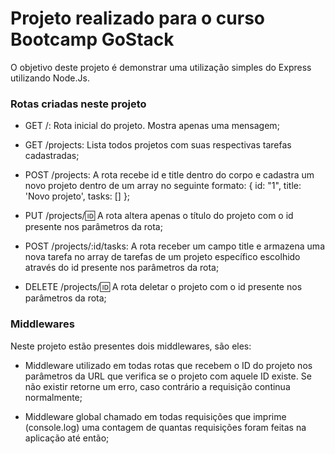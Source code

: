 # Projeto realizado para o curso Bootcamp GoStack

O objetivo deste projeto é demonstrar uma utilização simples do Express utilizando Node.Js.

### Rotas criadas neste projeto

* GET /: Rota inicial do projeto. Mostra apenas uma mensagem;

* GET /projects: Lista todos projetos com suas respectivas tarefas cadastradas;

* POST /projects: A rota recebe id e title dentro do corpo e cadastra um novo projeto dentro de um array no seguinte formato: { id: "1", title: 'Novo projeto', tasks: [] };

* PUT /projects/:id: A rota altera apenas o título do projeto com o id presente nos parâmetros da rota;

* POST /projects/:id/tasks: A rota receber um campo title e armazena uma nova tarefa no array de tarefas de um projeto específico escolhido através do id presente nos parâmetros da rota;

* DELETE /projects/:id: A rota deletar o projeto com o id presente nos parâmetros da rota;

### Middlewares

 Neste projeto estão presentes dois middlewares, são eles:

* Middleware utilizado em todas rotas que recebem o ID do projeto nos parâmetros da URL que verifica se o projeto com aquele ID existe. Se não existir retorne um erro, caso contrário a requisição continua normalmente;

* Middleware global chamado em todas requisições que imprime (console.log) uma contagem de quantas requisições foram feitas na aplicação até então;
